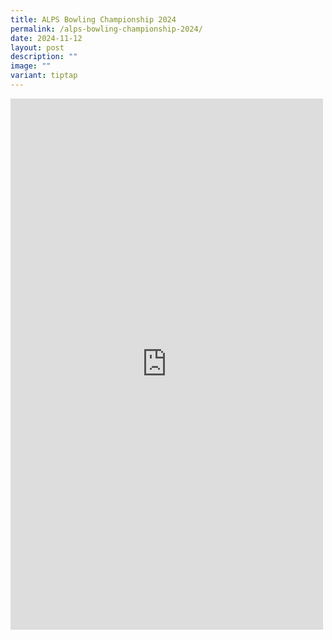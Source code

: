 ```yaml
---
title: ALPS Bowling Championship 2024
permalink: /alps-bowling-championship-2024/
date: 2024-11-12
layout: post
description: ""
image: ""
variant: tiptap
---
```

<div class="iframe-wrapper">
<iframe style="border:none;overflow:hidden" height="850" width="500" allowfullscreen="true" frameborder="0" src="https://www.facebook.com/plugins/post.php?href=https%3A%2F%2Fwww.facebook.com%2Falpshealthcaresupplychain%2Fposts%2Fpfbid0qfZKMSCAMAWzouvLYXCFxjS2WjXXBnizQ1QuASvko2yPniHbsdVSFCBFJvziWTEBl&amp;show_text=true&amp;width=500"></iframe>
</div>
<p></p>